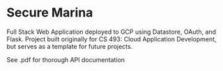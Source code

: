 # Secure Marina
Full Stack Web Application deployed to GCP using Datastore, OAuth, and Flask. Project built originally for CS 493: Cloud Application Development, but serves as a template for future projects.

See .pdf for thorough API documentation

